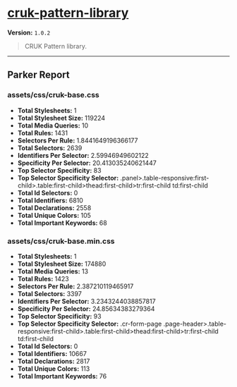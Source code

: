 # [cruk-pattern-library]( https://github.com/CRUKorg/cruk-pattern-library )

**Version:** `1.0.2`

> CRUK Pattern library.

* * *

## Parker Report

### assets/css/cruk-base.css

- **Total Stylesheets:** 1
- **Total Stylesheet Size:** 119224
- **Total Media Queries:** 10
- **Total Rules:** 1431
- **Selectors Per Rule:** 1.8441649196366177
- **Total Selectors:** 2639
- **Identifiers Per Selector:** 2.59946949602122
- **Specificity Per Selector:** 20.413035240621447
- **Top Selector Specificity:** 83
- **Top Selector Specificity Selector:** .panel>.table-responsive:first-child>.table:first-child>thead:first-child>tr:first-child td:first-child
- **Total Id Selectors:** 0
- **Total Identifiers:** 6810
- **Total Declarations:** 2558
- **Total Unique Colors:** 105
- **Total Important Keywords:** 68

### assets/css/cruk-base.min.css

- **Total Stylesheets:** 1
- **Total Stylesheet Size:** 174880
- **Total Media Queries:** 13
- **Total Rules:** 1423
- **Selectors Per Rule:** 2.387210119465917
- **Total Selectors:** 3397
- **Identifiers Per Selector:** 3.2343244038857817
- **Specificity Per Selector:** 24.85634383279364
- **Top Selector Specificity:** 93
- **Top Selector Specificity Selector:** .cr-form-page .page-header>.table-responsive:first-child>.table:first-child>thead:first-child>tr:first-child td:first-child
- **Total Id Selectors:** 0
- **Total Identifiers:** 10667
- **Total Declarations:** 2817
- **Total Unique Colors:** 113
- **Total Important Keywords:** 76
